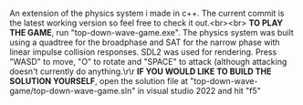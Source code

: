 An extension of the physics system i made in c++.
The current commit is the latest working version so feel free to check it out.<br\><br\>
**TO PLAY THE GAME**, run "top-down-wave-game.exe".
The physics system was built using a quadtree for the broadphase and SAT for the narrow phase with linear impulse collision responses. SDL2 was used for rendering. 
Press "WASD" to move, "O" to rotate and "SPACE" to attack (although attacking doesn't currently do anything.\r\r
**IF YOU WOULD LIKE TO BUILD THE SOLUTION YOURSELF**, open the solution file at "top-down-wave-game/top-down-wave-game.sln" in visual studio 2022 and hit "f5"
